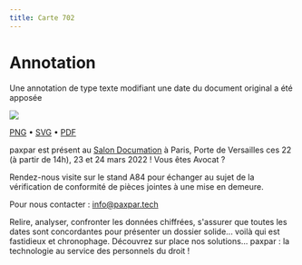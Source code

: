 ```yaml
---
title: Carte 702
---
```


# Annotation

Une annotation de type texte modifiant une date du document original  a été apposée


![](https://media.paxpar.tech/ludi/card_702_recto.png)

[PNG](https://media.paxpar.tech/ludi/card_702_recto.png) • [SVG](https://media.paxpar.tech/ludi/card_702_recto.svg) • [PDF](https://media.paxpar.tech/ludi/card_702_recto.pdf)

paxpar est présent au [Salon Documation](https://www.documation.fr/info_societe/527/paxpartech.html) à Paris, Porte de Versailles ces 22 (à partir de 14h), 23 et 24 mars 2022 ! Vous êtes Avocat ?

Rendez-nous visite sur le stand A84 pour échanger au sujet de la vérification de conformité de pièces jointes à une mise en demeure.

Pour nous contacter : info@paxpar.tech

Relire, analyser, confronter les données chiffrées, s'assurer que toutes les dates sont concordantes pour présenter un dossier solide... voilà qui est fastidieux et chronophage. Découvrez sur place nos solutions... paxpar : la technologie au service des personnels du droit !


